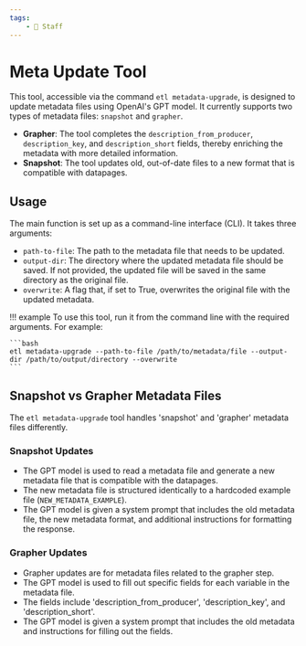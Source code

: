```yaml
---
tags:
    - 👷 Staff
---
```

# Meta Update Tool

This tool, accessible via the command `etl metadata-upgrade`, is designed to update metadata files using OpenAI's GPT model. It currently supports two types of metadata files: `snapshot` and `grapher`.

- **Grapher**: The tool completes the `description_from_producer`, `description_key`, and `description_short` fields, thereby enriching the metadata with more detailed information.
- **Snapshot**: The tool updates old, out-of-date files to a new format that is compatible with datapages.

## Usage
The main function is set up as a command-line interface (CLI). It takes three arguments:

- `path-to-file`: The path to the metadata file that needs to be updated.
- `output-dir`: The directory where the updated metadata file should be saved. If not provided, the updated file will be saved in the same directory as the original file.
- `overwrite`: A flag that, if set to True, overwrites the original file with the updated metadata.

!!! example
    To use this tool, run it from the command line with the required arguments. For example:

    ```bash
    etl metadata-upgrade --path-to-file /path/to/metadata/file --output-dir /path/to/output/directory --overwrite
    ```


## Snapshot vs Grapher Metadata Files

The `etl metadata-upgrade` tool handles 'snapshot' and 'grapher' metadata files differently.

### Snapshot Updates

- The GPT model is used to read a metadata file and generate a new metadata file that is compatible with the datapages.
- The new metadata file is structured identically to a hardcoded example file (`NEW_METADATA_EXAMPLE`).
- The GPT model is given a system prompt that includes the old metadata file, the new metadata format, and additional instructions for formatting the response.


### Grapher Updates

- Grapher updates are for metadata files related to the grapher step.
- The GPT model is used to fill out specific fields for each variable in the metadata file.
- The fields include 'description_from_producer', 'description_key', and 'description_short'.
- The GPT model is given a system prompt that includes the old metadata and instructions for filling out the fields.
